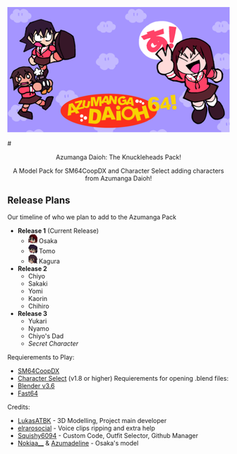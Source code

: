 
<p align=center> <img src="images/azumanga-daioh-main-art.png" width="720"> </p>
# <p align=center> Azumanga Daioh: The Knuckleheads Pack! </p>
 <p align=center>A Model Pack for SM64CoopDX and Character Select adding characters from Azumanga Daioh!</p>
 
## Release Plans

 Our timeline of who we plan to add to the Azumanga Pack

- **Release 1** (Current Release)
    - <img src="textures/osakav2-icon.png" height="20"> Osaka
    - <img src="textures/tomo-icon.png" height="20"> Tomo
    - <img src="textures/kagura-icon.png" height="20"> Kagura
- **Release 2**
    - Chiyo
    - Sakaki
    - Yomi
    - Kaorin
    - Chihiro
- **Release 3**
    - Yukari
    - Nyamo
    - Chiyo's Dad
    - *Secret Character*

Requierements to Play:
- [SM64CoopDX](https://github.com/coop-deluxe/sm64coopdx)
- [Character Select](https://github.com/Squishy6094/character-select-coop) (v1.8 or higher)
Requierements for opening .blend files:
- [Blender v3.6](https://www.blender.org/download/releases/3-6/)
- [Fast64](https://github.com/Fast-64/fast64])

Credits:
- [LukasATBK](https://allmylinks.com/lukasatbk) - 3D Modelling, Project main developer
- [elrarosocial](https://twitter.com/elrarosocial) - Voice clips ripping and extra help
- [Squishy6094](https://github.com/Squishy6094) - Custom Code, Outfit Selector, Github Manager
- [Nokiaa__](https://twitter.com/Nokiaa__) & [Azumadeline](https://twitter.com/azumadeline) - Osaka's model
